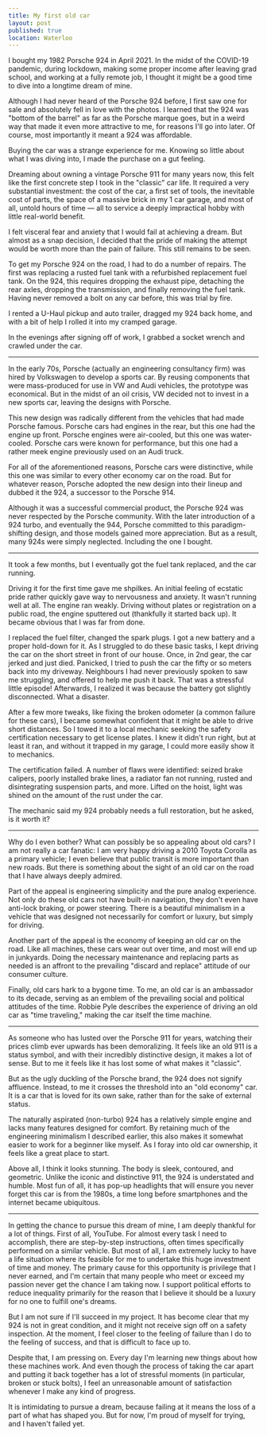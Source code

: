 ```yaml
---
title: My first old car
layout: post
published: true
location: Waterloo
---
```


I bought my 1982 Porsche 924 in April 2021. In the midst of the COVID-19 pandemic, during lockdown, making some proper income after leaving grad school, and working at a fully remote job, I thought it might be a good time to dive into a longtime dream of mine.

Although I had never heard of the Porsche 924 before, I first saw one for sale and absolutely fell in love with the photos. I learned that the 924 was "bottom of the barrel" as far as the Porsche marque goes, but in a weird way that made it even more attractive to me, for reasons I'll go into later. Of course, most importantly it meant a 924 was affordable.

Buying the car was a strange experience for me. Knowing so little about what I was diving into, I made the purchase on a gut feeling.

Dreaming about owning a vintage Porsche 911 for many years now, this felt like the first concrete step I took in the "classic" car life. It required a very substantial investment: the cost of the car, a first set of tools, the inevitable cost of parts, the space of a massive brick in my 1 car garage, and most of all, untold hours of time — all to service a deeply impractical hobby with little real-world benefit.

I felt visceral fear and anxiety that I would fail at achieving a dream. But almost as a snap decision, I decided that the pride of making the attempt would be worth more than the pain of failure. This still remains to be seen.

To get my Porsche 924 on the road, I had to do a number of repairs. The first was replacing a rusted fuel tank with a refurbished replacement fuel tank. On the 924, this requires dropping the exhaust pipe, detaching the rear axles, dropping the transmission, and finally removing the fuel tank. Having never removed a bolt on any car before, this was trial by fire.

I rented a U-Haul pickup and auto trailer, dragged my 924 back home, and with a bit of help I rolled it into my cramped garage.

In the evenings after signing off of work, I grabbed a socket wrench and crawled under the car.

---

In the early 70s, Porsche (actually an engineering consultancy firm) was hired by Volkswagen to develop a sports car. By reusing components that were mass-produced for use in VW and Audi vehicles, the prototype was economical. But in the midst of an oil crisis, VW decided not to invest in a new sports car, leaving the designs with Porsche.

This new design was radically different from the vehicles that had made Porsche famous. Porsche cars had engines in the rear, but this one had the engine up front. Porsche engines were air-cooled, but this one was water-cooled. Porsche cars were known for performance, but this one had a rather meek engine previously used on an Audi truck.

For all of the aforementioned reasons, Porsche cars were distinctive, while this one was similar to every other economy car on the road. But for whatever reason, Porsche adopted the new design into their lineup and dubbed it the 924, a successor to the Porsche 914.

Although it was a successful commercial product, the Porsche 924 was never respected by the Porsche community. With the later introduction of a 924 turbo, and eventually the 944, Porsche committed to this paradigm-shifting design, and those models gained more appreciation. But as a result, many 924s were simply neglected. Including the one I bought.

---

It took a few months, but I eventually got the fuel tank replaced, and the car running.

Driving it for the first time gave me shpilkes. An initial feeling of ecstatic pride rather quickly gave way to nervousness and anxiety. It wasn't running well at all. The engine ran weakly. Driving without plates or registration on a public road, the engine sputtered out (thankfully it started back up). It became obvious that I was far from done.

I replaced the fuel filter, changed the spark plugs. I got a new battery and a proper hold-down for it. As I struggled to do these basic tasks, I kept driving the car on the short street in front of our house. Once, in 2nd gear, the car jerked and just died. Panicked, I tried to push the car the fifty or so meters back into my driveway. Neighbours I had never previously spoken to saw me struggling, and offered to help me push it back. That was a stressful little episode! Afterwards, I realized it was because the battery got slightly disconnected. What a disaster.

After a few more tweaks, like fixing the broken odometer (a common failure for these cars), I became somewhat confident that it might be able to drive short distances. So I towed it to a local mechanic seeking the safety certification necessary to get license plates. I knew it didn't run right, but at least it ran, and without it trapped in my garage, I could more easily show it to mechanics.

The certification failed. A number of flaws were identified: seized brake calipers, poorly installed brake lines, a radiator fan not running, rusted and disintegrating suspension parts, and more. Lifted on the hoist, light was shined on the amount of the rust under the car.

The mechanic said my 924 probably needs a full restoration, but he asked, is it worth it?

---

Why do I even bother? What can possibly be so appealing about old cars? I am not really a car fanatic: I am very happy driving a 2010 Toyota Corolla as a primary vehicle; I even believe that public transit is more important than new roads. But there is something about the sight of an old car on the road that I have always deeply admired.

Part of the appeal is engineering simplicity and the pure analog experience. Not only do these old cars not have built-in navigation, they don't even have anti-lock braking, or power steering. There is a beautiful minimalism in a vehicle that was designed not necessarily for comfort or luxury, but simply for driving.

Another part of the appeal is the economy of keeping an old car on the road. Like all machines, these cars wear out over time, and most will end up in junkyards. Doing the necessary maintenance and replacing parts as needed is an affront to the prevailing "discard and replace" attitude of our consumer culture.

Finally, old cars hark to a bygone time. To me, an old car is an ambassador to its decade, serving as an emblem of the prevailing social and political attitudes of the time. Robbie Pyle describes the experience of driving an old car as "time traveling," making the car itself the time machine.

---

As someone who has lusted over the Porsche 911 for years, watching their prices climb ever upwards has been demoralizing. It feels like an old 911 is a status symbol, and with their incredibly distinctive design, it makes a lot of sense. But to me it feels like it has lost some of what makes it "classic".

But as the ugly duckling of the Porsche brand, the 924 does not signify affluence. Instead, to me it crosses the threshold into an "old economy" car. It is a car that is loved for its own sake, rather than for the sake of external status.

The naturally aspirated (non-turbo) 924 has a relatively simple engine and lacks many features designed for comfort. By retaining much of the engineering minimalism I described earlier, this also makes it somewhat easier to work for a beginner like myself. As I foray into old car ownership, it feels like a great place to start.

Above all, I think it looks stunning. The body is sleek, contoured, and geometric. Unlike the iconic and distinctive 911, the 924 is understated and humble. Most fun of all, it has pop-up headlights that will ensure you never forget this car is from the 1980s, a time long before smartphones and the internet became ubiquitous.

---

In getting the chance to pursue this dream of mine, I am deeply thankful for a lot of things. First of all, YouTube. For almost every task I need to accomplish, there are step-by-step instructions, often times specifically performed on a similar vehicle. But most of all, I am extremely lucky to have a life situation where its feasible for me to undertake this huge investment of time and money. The primary cause for this opportunity is privilege that I never earned, and I'm certain that many people who meet or exceed my passion never get the chance I am taking now. I support political efforts to reduce inequality primarily for the reason that I believe it should be a luxury for no one to fulfill one's dreams.

But I am not sure if I'll succeed in my project. It has become clear that my 924 is not in great condition, and it might not receive sign off on a safety inspection. At the moment, I feel closer to the feeling of failure than I do to the feeling of success, and that is difficult to face up to.

Despite that, I am pressing on. Every day I'm learning new things about how these machines work. And even though the process of taking the car apart and putting it back together has a lot of stressful moments (in particular, broken or stuck bolts), I feel an unreasonable amount of satisfaction whenever I make any kind of progress.

It is intimidating to pursue a dream, because failing at it means the loss of a part of what has shaped you. But for now, I'm proud of myself for trying, and I haven't failed yet.
